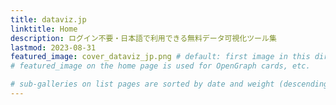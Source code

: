```yaml
---
title: dataviz.jp
linktitle: Home
description: ログイン不要・日本語で利用できる無料データ可視化ツール集
lastmod: 2023-08-31
featured_image: cover_dataviz_jp.png # default: first image in this directory
# featured_image on the home page is used for OpenGraph cards, etc.

# sub-galleries on list pages are sorted by date and weight (descending)
---
```

